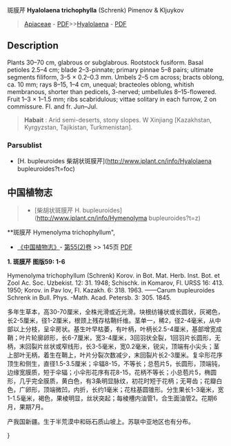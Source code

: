 斑膜芹 **Hyalolaena trichophylla** (Schrenk) Pimenov & Kljuykov

> [Apiaceae](http://www.iplant.cn/info/Apiaceae?t=foc) - [PDF](http://www.iplant.cn/foc/pdf/Apiaceae.pdf)>>[Hyalolaena](http://www.iplant.cn/info/Hyalolaena?t=foc) - [PDF](http://www.iplant.cn/foc/pdf/Hyalolaena.pdf)

## Description

Plants 30–70 cm, glabrous or subglabrous. Rootstock fusiform. Basal petioles 2.5–4 cm; blade 2–3-pinnate; primary pinnae 5–8 pairs; ultimate segments filiform, 3–5 × 0.2–0.3 mm. Umbels 2–5 cm across; bracts oblong, ca. 10 mm; rays 8–15, 1–4 cm, unequal; bracteoles oblong, whitish membranous, shorter than pedicels, 3-nerved; umbellules 8–15-flowered. Fruit 1–3 × 1–1.5 mm; ribs scabridulous; vittae solitary in each furrow, 2 on commissure. Fl. and fr. Jun–Jul.


> **Habait** : 
> Arid semi-deserts, stony slopes. W Xinjiang [Kazakhstan, Kyrgyzstan, Tajikistan, Turkmenistan].

### Parsublist

* [H.  bupleuroides  柴胡状斑膜芹](http://www.iplant.cn/info/Hyalolaena bupleuroides?t=foc)

## 中国植物志

> * [柴胡状斑膜芹  H.  bupleuroides](http://www.iplant.cn/info/Hymenolyma bupleuroides?t=z)


**斑膜芹 Hymenolyma trichophyllum",

* [《中国植物志》](http://www.iplant.cn/frps)- [第55(2)卷](http://www.iplant.cn/frps/vol/55(2)) >> 145页 [PDF](http://www.iplant.cn/frps/pdf/55(2)/145.pdf)


**1. 斑膜芹 图版59: 1-6**

Hymenolyma trichophyllum (Schrenk) Korov. in Bot. Mat. Herb. Inst. Bot. et Zool Ac. Soc. Uzbekist. 12: 31. 1948; Schischk. in Komarov, Fl. URSS 16: 413. 1950; Korov. in Pav lov, Fl. Kazakh. 6: 318. 1963. ——Carum bupleuroides Schrenk in Bull. Phys. -Math. Acad. Petersb. 3: 305. 1845.

多年生草本，高30-70厘米，全株光滑或近光滑。块根纺锤状或长圆状，灰褐色，长2-5厘米，径1-2厘米，根颈上残存枯鞘纤维。茎单一，稀2，径2-4毫米，从中部以上分枝，呈伞房状。基生叶早枯萎，有叶柄，叶柄长2.5-4厘米，基部增宽成鞘；叶片轮廓卵形，长6-7厘米，宽3-4厘米，3回羽状全裂，1回羽片长圆形，无柄，末回裂片丝状或窄线形，长3-5毫米，宽0.2毫米，锐尖，顶端有小尖头；茎上部叶无柄，着生在鞘上，叶片分裂次数减少，末回裂片长2-3厘米。复伞形花序顶生和侧生，直径1.5-3.5厘米；伞辐8-15，不等长；总苞片5，长圆形，顶端钝，边缘宽膜质，短于伞辐；小伞形花序有花8-15，花柄不等长；小总苞片5，椭圆形，几乎完全膜质，黄白色，有3条明显脉纹，初花时短于花柄；无萼齿；花瓣白色，广卵形，顶端微凹，内折，长约1毫米；花柱基圆锥形。分生果长1-3毫米，宽1-1.5毫米，褐色，果棱明显，丝状突起；每棱槽内油管1，合生面油管2。花期6月，果期7月。

产我国新疆。生于半荒漠中和砾石质山坡上。苏联中亚地区也有分布。

}